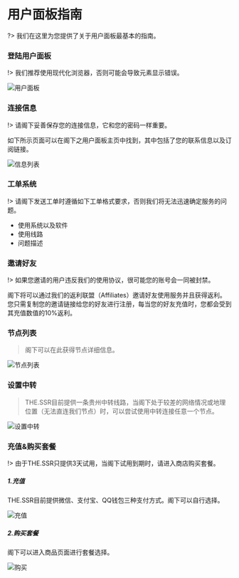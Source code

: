 # 用户面板指南 #

?> 我们在这里为您提供了关于用户面板最基本的指南。

### 登陆用户面板
!> 我们推荐使用现代化浏览器，否则可能会导致元素显示错误。

![用户面板](https://shadowsocks-tutorial.oss-cn-beijing.aliyuncs.com/panel.png?x-oss-process=image/resize,p_50)

### 连接信息 ###
!> 请阁下妥善保存您的连接信息，它和您的密码一样重要。

如下所示页面可以在阁下之用户面板主页中找到，其中包括了您的联系信息以及订阅链接。

![信息列表](https://shadowsocks-tutorial.oss-cn-beijing.aliyuncs.com/info.png)

### 工单系统 ###
!> 请阁下发送工单时遵循如下工单格式要求，否则我们将无法迅速确定服务的问题。

- 使用系统以及软件
- 使用线路
- 问题描述

### 邀请好友 ###
!> 如果您邀请的用户违反我们的使用协议，很可能您的账号会一同被封禁。

阁下将可以通过我们的返利联盟（Affiliates）邀请好友使用服务并且获得返利。您只需复制您的邀请链接给您的好友进行注册，每当您的好友充值时，您都会受到其充值数值的10%返利。



### 节点列表 ###

> 阁下可以在此获得节点详细信息。

![节点列表](https://shadowsocks-tutorial.oss-cn-beijing.aliyuncs.com/node.png?x-oss-process=image/resize,p_50)

### 设置中转 ###
> THE.SSR目前提供一条贵州中转线路，当阁下处于较差的网络情况或地理位置（无法直连我们节点）时，可以尝试使用中转连接任意一个节点。

![设置中转](https://shadowsocks-tutorial.oss-cn-beijing.aliyuncs.com/relay.png?x-oss-process=image/resize,p_50)

### 充值&购买套餐 ###
!> 由于THE.SSR只提供3天试用，当阁下试用到期时，请进入商店购买套餐。

##### 1.充值 #####
THE.SSR目前提供微信、支付宝、QQ钱包三种支付方式。阁下可以自行选择。

![充值](https://shadowsocks-tutorial.oss-cn-beijing.aliyuncs.com/code.png?x-oss-process=image/resize,p_50)

##### 2.购买套餐 #####
阁下可以进入商品页面进行套餐选择。

![购买](https://shadowsocks-tutorial.oss-cn-beijing.aliyuncs.com/shop.png)
